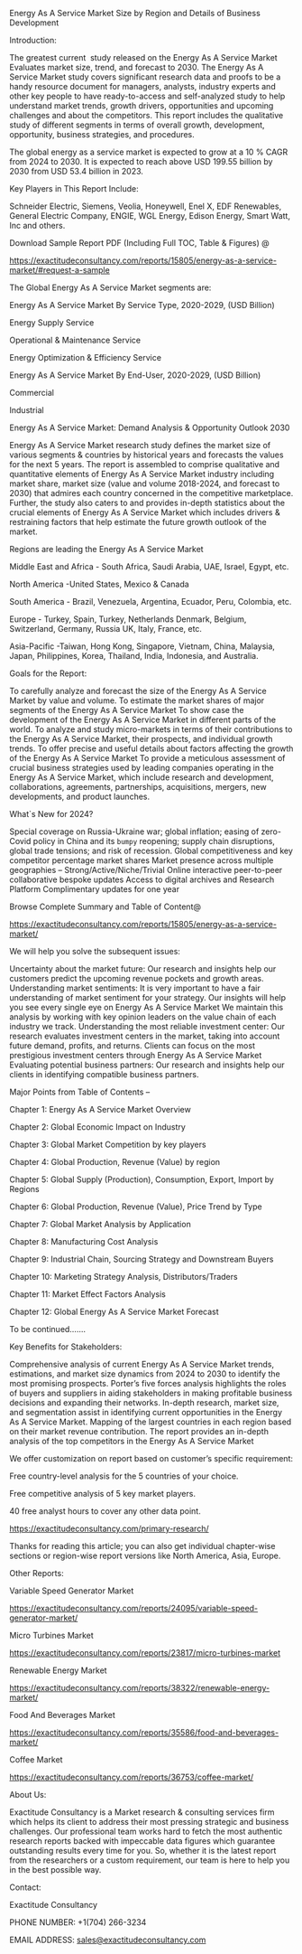 Energy As A Service Market Size by Region and Details of Business Development

Introduction:

The greatest current  study released on the Energy As A Service Market Evaluates market size, trend, and forecast to 2030. The Energy As A Service Market study covers significant research data and proofs to be a handy resource document for managers, analysts, industry experts and other key people to have ready-to-access and self-analyzed study to help understand market trends, growth drivers, opportunities and upcoming challenges and about the competitors. This report includes the qualitative study of different segments in terms of overall growth, development, opportunity, business strategies, and procedures.

The global energy as a service market is expected to grow at a 10 % CAGR from 2024 to 2030. It is expected to reach above USD 199.55 billion by 2030 from USD 53.4 billion in 2023.

Key Players in This Report Include: 

Schneider Electric, Siemens, Veolia, Honeywell, Enel X, EDF Renewables, General Electric Company, ENGIE, WGL Energy, Edison Energy, Smart Watt, Inc and others.

Download Sample Report PDF (Including Full TOC, Table & Figures) @ 

https://exactitudeconsultancy.com/reports/15805/energy-as-a-service-market/#request-a-sample

The Global Energy As A Service Market segments are:

Energy As A Service Market By Service Type, 2020-2029, (USD Billion)

Energy Supply Service

Operational & Maintenance Service

Energy Optimization & Efficiency Service

Energy As A Service Market By End-User, 2020-2029, (USD Billion)

Commercial

Industrial

Energy As A Service Market: Demand Analysis & Opportunity Outlook 2030

Energy As A Service Market research study defines the market size of various segments & countries by historical years and forecasts the values for the next 5 years. The report is assembled to comprise qualitative and quantitative elements of Energy As A Service Market industry including market share, market size (value and volume 2018-2024, and forecast to 2030) that admires each country concerned in the competitive marketplace. Further, the study also caters to and provides in-depth statistics about the crucial elements of Energy As A Service Market which includes drivers & restraining factors that help estimate the future growth outlook of the market.

Regions are leading the Energy As A Service Market

Middle East and Africa - South Africa, Saudi Arabia, UAE, Israel, Egypt, etc.

North America -United States, Mexico & Canada

South America - Brazil, Venezuela, Argentina, Ecuador, Peru, Colombia, etc.

Europe - Turkey, Spain, Turkey, Netherlands Denmark, Belgium, Switzerland, Germany, Russia UK, Italy, France, etc.

Asia-Pacific -Taiwan, Hong Kong, Singapore, Vietnam, China, Malaysia, Japan, Philippines, Korea, Thailand, India, Indonesia, and Australia.

Goals for the Report:

To carefully analyze and forecast the size of the Energy As A Service Market by value and volume.
To estimate the market shares of major segments of the Energy As A Service Market
To show case the development of the Energy As A Service Market in different parts of the world.
To analyze and study micro-markets in terms of their contributions to the Energy As A Service Market, their prospects, and individual growth trends.
To offer precise and useful details about factors affecting the growth of the Energy As A Service Market
To provide a meticulous assessment of crucial business strategies used by leading companies operating in the Energy As A Service Market, which include research and development, collaborations, agreements, partnerships, acquisitions, mergers, new developments, and product launches.

What`s New for 2024?

Special coverage on Russia-Ukraine war; global inflation; easing of zero-Covid policy in China and its `bumpy` reopening; supply chain disruptions, global trade tensions; and risk of recession.
Global competitiveness and key competitor percentage market shares
Market presence across multiple geographies – Strong/Active/Niche/Trivial
Online interactive peer-to-peer collaborative bespoke updates
Access to digital archives and Research Platform
Complimentary updates for one year

Browse Complete Summary and Table of Content@ 

https://exactitudeconsultancy.com/reports/15805/energy-as-a-service-market/

We will help you solve the subsequent issues:

Uncertainty about the market future: Our research and insights help our customers predict the upcoming revenue pockets and growth areas.
Understanding market sentiments: It is very important to have a fair understanding of market sentiment for your strategy. Our insights will help you see every single eye on Energy As A Service Market We maintain this analysis by working with key opinion leaders on the value chain of each industry we track.
Understanding the most reliable investment center: Our research evaluates investment centers in the market, taking into account future demand, profits, and returns. Clients can focus on the most prestigious investment centers through Energy As A Service Market
Evaluating potential business partners: Our research and insights help our clients in identifying compatible business partners.

Major Points from Table of Contents –

Chapter 1: Energy As A Service Market Overview

Chapter 2: Global Economic Impact on Industry

Chapter 3: Global Market Competition by key players

Chapter 4: Global Production, Revenue (Value) by region

Chapter 5: Global Supply (Production), Consumption, Export, Import by Regions

Chapter 6: Global Production, Revenue (Value), Price Trend by Type

Chapter 7: Global Market Analysis by Application

Chapter 8: Manufacturing Cost Analysis

Chapter 9: Industrial Chain, Sourcing Strategy and Downstream Buyers

Chapter 10: Marketing Strategy Analysis, Distributors/Traders

Chapter 11: Market Effect Factors Analysis

Chapter 12: Global Energy As A Service Market Forecast

To be continued…….

Key Benefits for Stakeholders:

Comprehensive analysis of current Energy As A Service Market trends, estimations, and market size dynamics from 2024 to 2030 to identify the most promising prospects.
Porter’s five forces analysis highlights the roles of buyers and suppliers in aiding stakeholders in making profitable business decisions and expanding their networks.
In-depth research, market size, and segmentation assist in identifying current opportunities in the Energy As A Service Market.
Mapping of the largest countries in each region based on their market revenue contribution.
The report provides an in-depth analysis of the top competitors in the Energy As A Service Market

We offer customization on report based on customer’s specific requirement:

Free country-level analysis for the 5 countries of your choice.

Free competitive analysis of 5 key market players.

40 free analyst hours to cover any other data point.

https://exactitudeconsultancy.com/primary-research/

Thanks for reading this article; you can also get individual chapter-wise sections or region-wise report versions like North America, Asia, Europe.

Other Reports:

Variable Speed Generator Market

https://exactitudeconsultancy.com/reports/24095/variable-speed-generator-market/

Micro Turbines Market

https://exactitudeconsultancy.com/reports/23817/micro-turbines-market

Renewable Energy Market

https://exactitudeconsultancy.com/reports/38322/renewable-energy-market/

Food And Beverages Market

https://exactitudeconsultancy.com/reports/35586/food-and-beverages-market/

Coffee Market

https://exactitudeconsultancy.com/reports/36753/coffee-market/

About Us:

Exactitude Consultancy is a Market research & consulting services firm which helps its client to address their most pressing strategic and business challenges. Our professional team works hard to fetch the most authentic research reports backed with impeccable data figures which guarantee outstanding results every time for you. So, whether it is the latest report from the researchers or a custom requirement, our team is here to help you in the best possible way.

Contact: 

Exactitude Consultancy

PHONE NUMBER: +1(704) 266-3234

EMAIL ADDRESS: sales@exactitudeconsultancy.com
